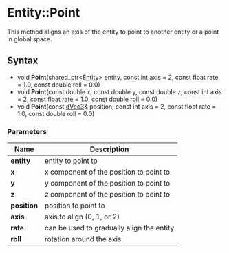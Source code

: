 # Entity::Point #
This method aligns an axis of the entity to point to another entity or a point in global space.

## Syntax ##
- void **Point**(shared_ptr<[Entity](Entity_32f.md)\> entity, const int axis = 2, const float rate = 1.0, const double roll = 0.0) 
- void **Point**(const double x, const double y, const double z, const int axis = 2, const float rate = 1.0, const double roll = 0.0) 
- void **Point**(const [dVec3](dVec3.md)& position, const int axis = 2, const float rate = 1.0, const double roll = 0.0) 

### Parameters ###
| Name | Description |
| --- | --- |
| **entity** | entity to point to |
| **x** | x component of the position to point to |
| **y** | y component of the position to point to |
| **z** | z component of the position to point to |
| **position** | position to point to |
| **axis** | axis to align (0, 1, or 2) | 
| **rate** | can be used to gradually align the entity | 
| **roll** | rotation around the axis |